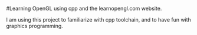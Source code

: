 #Learning OpenGL using cpp and the learnopengl.com website.

I am using this project to familiarize with cpp toolchain, and to have fun with graphics programming.
